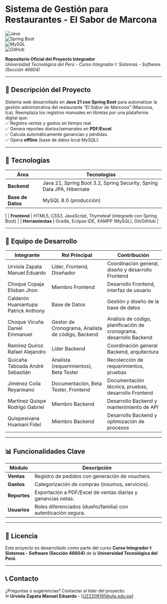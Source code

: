 # **Sistema de Gestión para Restaurantes - El Sabor de Marcona**  
![Java](https://img.shields.io/badge/Java-21-orange)  
![Spring Boot](https://img.shields.io/badge/Spring%20Boot-3.2-brightgreen)  
![MySQL](https://img.shields.io/badge/MySQL-8.0-blue)  
![GitHub](https://img.shields.io/badge/GitHub-Repo-lightgrey)  

**Repositorio Oficial del Proyecto Integrador**  
*Universidad Tecnológica del Perú - Curso Integrador I: Sistemas - Software (Sección 46604)*  

---

## **📌 Descripción del Proyecto**  
Sistema web desarrollado en **Java 21 con Spring Boot** para automatizar la gestión administrativa del restaurante *"El Sabor de Marcona"* (Marcona, Ica). Reemplaza los registros manuales en libretas por una plataforma digital que:  
✅ Registra ventas y gastos en tiempo real.  
✅ Genera reportes diarios/semanales en **PDF/Excel**.  
✅ Calcula automáticamente ganancias y pérdidas.  
✅ Opera **offline** (base de datos local MySQL).  

---

## **🚀 Tecnologías**  
| **Área**       | **Tecnologías**                                                                 |
|----------------|---------------------------------------------------------------------------------|
| **Backend**    | Java 21, Spring Boot 3.2, Spring Security, Spring Data JPA, Hibernate           |
| **Base de Datos** | MySQL 8.0 (producción)
|
| **Frontend**   | HTML5, CSS3, JavaScript, Thymeleaf (integrado con Spring Boot)                  |
| **Herramientas** | Gradle, Eclipse IDE, XAMPP (MySQL), Git/GitHub                                  |

---


## **👥 Equipo de Desarrollo**

| **Integrante**                      | **Rol Principal**                                 | **Contribución**                                                    |
| ----------------------------------- | ------------------------------------------------- | ------------------------------------------------------------------- |
| Urviola Zapata Manuel Eduardo       | Líder, Frontend, Diseñador                        | Coordinación general, diseño y desarrollo Frontend                  |
| Choque Copaja Elisban Jhon          | Miembro Frontend                                  | Desarrollo Frontend, interfaz de usuario                            |
| Calderón Huamantupa Patrick Anthony | Base de Datos                                     | Gestión y diseño de la base de datos                                |
| Choque Vicuña Daniel Emmanuel       | Gestor de Cronograma, Analista de código, Backend | Análisis de código, planificación de cronograma, desarrollo Backend |
| Ramírez Quiroz Rafael Alejandro     | Líder Backend                                     | Coordinación general Backend, arquitectura                          |
| Quicaña Taboada André Sebastián     | Analista (requerimientos), Beta Tester            | Recolección de requerimientos, pruebas                              |
| Jiménez Coila Reyarmano             | Documentación, Beta Tester, Frontend              | Documentación técnica, pruebas, desarrollo Frontend                 |
| Martínez Quispe Rodrigo Gabriel     | Miembro Backend                                   | Desarrollo Backend y mantenimiento de API                           |
| Quispesivana Huamani Fidel          | Miembro Backend                                   | Desarrollo Backend y optimización de procesos                       |


---

## **📊 Funcionalidades Clave**  
| **Módulo**       | **Descripción**                                                                 |
|------------------|---------------------------------------------------------------------------------|
| **Ventas**       | Registro de pedidos con generación de vouchers.                                 |
| **Gastos**       | Categorización de compras (insumos, servicios).                                |
| **Reportes**     | Exportación a PDF/Excel de ventas diarias y ganancias netas.                   |
| **Usuarios**     | Roles diferenciados (dueño/familia) con autenticación segura.                  |

---

## **📜 Licencia**  
Este proyecto es desarrollado como parte del curso **Curso Integrador I: Sistemas - Software (Sección 46604)** de la **Universidad Tecnológica del Perú**.  

---

## **📞 Contacto**  
¿Preguntas o sugerencias? Contactar al líder del proyecto:  
✉ **Urviola Zapata Manuel Eduardo** - [U22209191@utp.edu.pe]  
